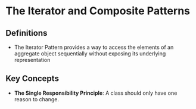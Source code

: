 ﻿# The Iterator and Composite Patterns

## Definitions
* The Iterator Pattern provides a way to access the elements of an aggregate object sequentially without exposing its underlying representation


## Key Concepts
* **The Single Responsibility Principle**: A class should only have one reason to change.
